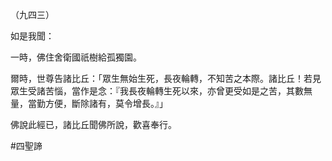 （九四三）

如是我聞：

一時，佛住舍衛國祇樹給孤獨園。

爾時，世尊告諸比丘：「眾生無始生死，長夜輪轉，不知苦之本際。諸比丘！若見眾生受諸苦惱，當作是念：『我長夜輪轉生死以來，亦曾更受如是之苦，其數無量，當勤方便，斷除諸有，莫令增長。』」

佛說此經已，諸比丘聞佛所說，歡喜奉行。



#四聖諦
